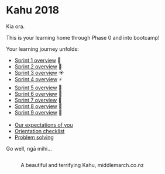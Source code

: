 # Kahu 2018

Kia ora.

This is your learning home through Phase 0 and into bootcamp!

Your learning journey unfolds:

- [Sprint 1 overview](/sprints/1-overview) :seedling:
- [Sprint 2 overview](/sprints/2-overview) :tada:
- [Sprint 3 overview](/sprints/3-overview) :sunny:
- [Sprint 4 overview](/sprints/4-overview) :zap:
- [Sprint 5 overview](/sprints/5-overview) :sunflower:
- [Sprint 6 overview](/sprints/6-overview) :honeybee:
- [Sprint 7 overview](/sprints/7-overview) :sunflower:
- [Sprint 8 overview](/sprints/8-overview) :cherry_blossom:
- [Sprint 9 overview](/sprints/9-overview) :balloon:
<br><br>
- [Our expectations of you](https://github.com/dev-academy-programme/orientation/tree/master/expectations)
- [Orientation checklist](https://github.com/dev-academy-programme/orientation)
- [Problem solving](https://github.com/dev-academy-programme/curriculum/blob/master/concepts/problem-solving/README.md)

Go well, ngā mihi...

<figure>
  <img src="http://www.middlemarch.co.nz/images/australasian-harrier-large.jpg" alt=""><br>
  <figcaption>
    <p>A beautiful and terrifying Kahu, middlemarch.co.nz</p>
  </figcaption>
</figure>
